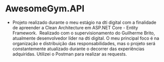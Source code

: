 # AwesomeGym.API
- Projeto realizado durante o meu estágio na dti digital com a finalidade de apreender a Clean Architecture em ASP.NET Core - Entity Framework.  Realizado com o supervisionamento do Guilherme Brito, atualmente desenvolvedor líder na dti digital. O meu principal foco é na organização e distribuição das responsabilidades, mas o projeto será constantemente atualizado durante o decorrer das experiências adquiridas. Utilizei o Postman para realizar as requests.
